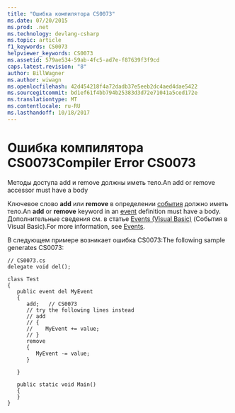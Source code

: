 ```yaml
---
title: "Ошибка компилятора CS0073"
ms.date: 07/20/2015
ms.prod: .net
ms.technology: devlang-csharp
ms.topic: article
f1_keywords: CS0073
helpviewer_keywords: CS0073
ms.assetid: 579ae534-59ab-4fc5-ad7e-f87639f3f9cd
caps.latest.revision: "8"
author: BillWagner
ms.author: wiwagn
ms.openlocfilehash: 42d454218f4a72dadb37e5eeb2dc4aed4dae5422
ms.sourcegitcommit: bd1ef61f4bb794b25383d3d72e71041a5ced172e
ms.translationtype: MT
ms.contentlocale: ru-RU
ms.lasthandoff: 10/18/2017
---
```

# <a name="compiler-error-cs0073"></a><span data-ttu-id="aebcb-102">Ошибка компилятора CS0073</span><span class="sxs-lookup"><span data-stu-id="aebcb-102">Compiler Error CS0073</span></span>
<span data-ttu-id="aebcb-103">Методы доступа add и remove должны иметь тело.</span><span class="sxs-lookup"><span data-stu-id="aebcb-103">An add or remove accessor must have a body</span></span>  
  
 <span data-ttu-id="aebcb-104">Ключевое слово **add** или **remove** в определении [события](../../csharp/language-reference/keywords/event.md) должно иметь тело.</span><span class="sxs-lookup"><span data-stu-id="aebcb-104">An **add** or **remove** keyword in an [event](../../csharp/language-reference/keywords/event.md) definition must have a body.</span></span> <span data-ttu-id="aebcb-105">Дополнительные сведения см. в статье [Events (Visual Basic)](../../csharp/programming-guide/events/index.md) (События в Visual Basic).</span><span class="sxs-lookup"><span data-stu-id="aebcb-105">For more information, see [Events](../../csharp/programming-guide/events/index.md).</span></span>  
  
 <span data-ttu-id="aebcb-106">В следующем примере возникает ошибка CS0073:</span><span class="sxs-lookup"><span data-stu-id="aebcb-106">The following sample generates CS0073:</span></span>  
  
```  
// CS0073.cs  
delegate void del();  
  
class Test  
{  
   public event del MyEvent  
   {  
      add;   // CS0073  
      // try the following lines instead  
      // add  
      // {  
      //    MyEvent += value;  
      // }  
      remove  
      {  
         MyEvent -= value;  
      }  
  
   }  
  
   public static void Main()  
   {  
   }  
}  
```
